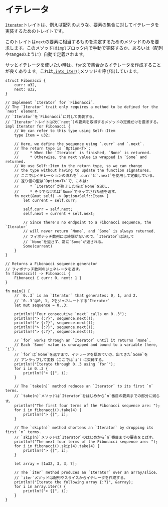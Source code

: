 <!--
# Iterators
-->
# イテレータ

<!--
The [`Iterator`][iter] trait is used to implement iterators over collections
such as arrays.
-->
[`Iterator`][iter]トレイトは、例えば配列のような、要素の集合に対してイテレータを実装するためのトレイトです。

<!--
The trait requires only a method to be defined for the `next` element,
which may be manually defined in an `impl` block or automatically
defined (as in arrays and ranges).
-->
このトレイトは`next`の要素に相当するものを決定するためのメソッドのみを要求します。このメソッドは`impl`ブロック内で手動で実装するか、あるいは（配列やrangeのように）自動で定義されます。

<!--
As a point of convenience for common situations, the `for` construct
turns some collections into iterators using the [`.into_iter()`][intoiter] method.
-->
サッとイテレータを使いたい時は、`for`文で集合からイテレータを作成することが良くあります。これは[`.into_iter()`][intoiter]メソッドを呼び出しています。

```rust,editable
struct Fibonacci {
    curr: u32,
    next: u32,
}

// Implement `Iterator` for `Fibonacci`.
// The `Iterator` trait only requires a method to be defined for the `next` element.
// `Iterator`を`Fibonacci`に対して実装する。
// `Iterator`トレイトは次(`next`)の要素を取得するメソッドの定義だけを要求する。
impl Iterator for Fibonacci {
    // We can refer to this type using Self::Item
    type Item = u32;

    // Here, we define the sequence using `.curr` and `.next`.
    // The return type is `Option<T>`:
    //     * When the `Iterator` is finished, `None` is returned.
    //     * Otherwise, the next value is wrapped in `Some` and returned.
    // We use Self::Item in the return type, so we can change
    // the type without having to update the function signatures.
    // ここではイテレーションの流れを`.curr`と`.next`を使用して定義している。
    // 返り値の型は`Option<T>`で、これは:
    //     * `Iterator`が終了した時は`None`を返し、
    //     * そうでなければ`Some`でラップされた値を返す。
    fn next(&mut self) -> Option<Self::Item> {
        let current = self.curr;

        self.curr = self.next;
        self.next = current + self.next;

        // Since there's no endpoint to a Fibonacci sequence, the `Iterator` 
        // will never return `None`, and `Some` is always returned.
        // フィボナッチ数列には終端がないので、`Iterator`は決して
        // `None`を返さず、常に`Some`が返される。
        Some(current)
    }
}

// Returns a Fibonacci sequence generator
// フィボナッチ数列のジェネレータを返す。
fn fibonacci() -> Fibonacci {
    Fibonacci { curr: 0, next: 1 }
}

fn main() {
    // `0..3` is an `Iterator` that generates: 0, 1, and 2.
    // `0..3`は0, 1, 2をジェネレートする`Iterator`
    let mut sequence = 0..3;

    println!("Four consecutive `next` calls on 0..3");
    println!("> {:?}", sequence.next());
    println!("> {:?}", sequence.next());
    println!("> {:?}", sequence.next());
    println!("> {:?}", sequence.next());

    // `for` works through an `Iterator` until it returns `None`.
    // Each `Some` value is unwrapped and bound to a variable (here, `i`).
    // `for`は`None`を返すまで、イテレータを舐めていき、出てきた`Some`を
    // アンラップして変数（ここでは`i`）に束縛する。
    println!("Iterate through 0..3 using `for`");
    for i in 0..3 {
        println!("> {}", i);
    }

    // The `take(n)` method reduces an `Iterator` to its first `n` terms.
    // `take(n)`メソッドは`Iterator`をはじめから`n`番目の要素までの部分に減らす。
    println!("The first four terms of the Fibonacci sequence are: ");
    for i in fibonacci().take(4) {
        println!("> {}", i);
    }

    // The `skip(n)` method shortens an `Iterator` by dropping its first `n` terms.
    // `skip(n)`メソッドは`Iterator`のはじめから`n`番目までの要素をとばす。
    println!("The next four terms of the Fibonacci sequence are: ");
    for i in fibonacci().skip(4).take(4) {
        println!("> {}", i);
    }

    let array = [1u32, 3, 3, 7];

    // The `iter` method produces an `Iterator` over an array/slice.
    // `iter`メソッドは配列やスライスからイテレータを作成する。
    println!("Iterate the following array {:?}", &array);
    for i in array.iter() {
        println!("> {}", i);
    }
}
```

[intoiter]: https://doc.rust-lang.org/std/iter/trait.IntoIterator.html
[iter]: https://doc.rust-lang.org/core/iter/trait.Iterator.html
